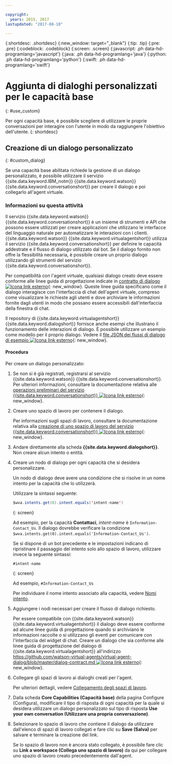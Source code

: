 ```yaml
---

copyright:
  years: 2015, 2017
lastupdated: "2017-08-10"

---
```


{:shortdesc: .shortdesc}
{:new_window: target="_blank"}
{:tip: .tip}
{:pre: .pre}
{:codeblock: .codeblock}
{:screen: .screen}
{:javascript: .ph data-hd-programlang='javascript'}
{:java: .ph data-hd-programlang='java'}
{:python: .ph data-hd-programlang='python'}
{:swift: .ph data-hd-programlang='swift'}

# Aggiunta di dialoghi personalizzati per le capacità base 
{: #use_custom}

Per ogni capacità base, è possibile scegliere di utilizzare le proprie conversazioni
per interagire con l'utente in modo da raggiungere l'obiettivo dell'utente.
{: shortdesc}

## Creazione di un dialogo personalizzato 
{: #custom_dialog}

Se una capacità base abilitata richiede la gestione di un dialogo personalizzato, è
possibile utilizzare il servizio {{site.data.keyword.IBM_notm}}
{{site.data.keyword.watson}} {{site.data.keyword.conversationshort}} per
creare il dialogo e poi collegarlo all'agent virtuale.

### Informazioni su questa attività

Il servizio {{site.data.keyword.watson}}
{{site.data.keyword.conversationshort}} è un insieme di strumenti e API che possono essere
utilizzati per creare applicazioni che utilizzano le interfacce del linguaggio naturale per
automatizzare le interazioni con i clienti. {{site.data.keyword.watson}}
{{site.data.keyword.virtualagentshort}} utilizza il servizio
{{site.data.keyword.conversationshort}} per definire le capacità addestrate e
il flusso di dialogo utilizzato dal bot. Se il dialogo fornito non offre la flessibilità
necessaria, è possibile creare un proprio dialogo utilizzando gli strumenti del servizio {{site.data.keyword.conversationshort}}.

Per compatibilità con l'agent virtuale, qualsiasi dialogo creato deve essere conforme alle
linee guida di progettazione indicate in
[contratto
di dialogo ![Icona link esterno](../../icons/launch-glyph.svg "Icona link esterno")](https://github.com/watson-virtual-agents/virtual-agent-dialog/blob/master/dialog-contract.md "Icona link esterno"){: new_window}. Queste linee guida specificano come il dialogo
interagisce con l'interfaccia di chat dell'agent virtuale, compreso come visualizzare le richieste
agli utenti e dove archiviare le informazioni fornite dagli utenti in modo che possano essere
accessibili dall'interfaccia della finestra di chat.

Il repository di {{site.data.keyword.virtualagentshort}}
{{site.data.keyword.dialogshort}} fornisce anche esempi che illustrano il funzionamento
delle interazioni di dialogo. È possibile utilizzare un esempio come modello per il proprio
dialogo. Vedere il
[file
JSON dei flussi di dialogo di esempio ![Icona link esterno](../../icons/launch-glyph.svg "Icona link esterno")](https://github.com/watson-virtual-agents/virtual-agent-dialog/blob/michelle-miller-patch-1/sample_dialog_flows.json "Icona link esterno"){: new_window}.

#### Procedura

Per creare un dialogo personalizzato:

1.  Se non si è già registrati, registrarsi al servizio {{site.data.keyword.watson}} {{site.data.keyword.conversationshort}}. 
Per ulteriori informazioni, consultare la documentazione relativa alle
[operazioni
preliminari del servizio {{site.data.keyword.conversationshort}}
![Icona link
esterno](../../icons/launch-glyph.svg "Icona link esterno")](https://console.bluemix.net/docs/services/conversation/getting-started.html#gettingstarted "Icona link esterno"){: new_window}.
1.  Creare uno spazio di lavoro per contenere il dialogo.

    Per informazioni sugli spazi di lavoro, consultare la documentazione relativa alla
[creazione
di uno spazio di lavoro del servizio {{site.data.keyword.conversationshort}}
![Icona link
esterno](../../icons/launch-glyph.svg "Icona link esterno")](https://console.bluemix.net/docs/services/conversation/configure-workspace.html#configuring-a-conversation-workspace "Icona link esterno"){: new_window}.

1.  Andare direttamente alla scheda **{{site.data.keyword.dialogshort}}**. Non
creare alcun intento o entità.
1.  Creare un nodo di dialogo per ogni capacità che si desidera personalizzare.

    Un nodo di dialogo deve avere una condizione che si risolve in un nome intento per
la capacità che lo utilizzerà.

    Utilizzare la sintassi seguente:

    ```java
    $wva.intents.get(0).intent.equals('intent-name')
    ```
    {: screen}

    Ad esempio, per la capacità **Contattaci**,
*intent-name* è `Information-Contact_Us`. Il dialogo dovrebbe
verificare la condizione
`$wva.intents.get(0).intent.equals('Information-Contact_Us')`.

    Se si dispone di un bot precedente e le impostazioni indicano di ripristinare il
passaggio del intento solo allo spazio di lavoro, utilizzare invece la seguente sintassi:

    ```java
    #intent-name
    ```
    {: screen}

    Ad esempio, `#Information-Contact_Us`

    Per individuare il nome intento associato alla capacità, vedere
[Nomi intento](intent_codenames.html).

1.  Aggiungere i nodi necessari per creare il flusso di dialogo richiesto.

    Per essere compatibile con {{site.data.keyword.watson}}
{{site.data.keyword.virtualagentshort}} il dialogo deve essere conforme ad alcune linee guida di
progettazione quando si archiviano le informazioni raccolte o si utilizzano gli eventi per
comunicare con l'interfaccia del widget di chat. Creare un dialogo che sia conforme alle linee
guida di progettazione del dialogo di {{site.data.keyword.virtualagentshort}}
all'indirizzo [https://github.com/watson-virtual-agents/virtual-agent-dialog/blob/master/dialog-contract.md
![Icona link esterno](../../icons/launch-glyph.svg "Icona link esterno")](https://github.com/watson-virtual-agents/virtual-agent-dialog/blob/master/dialog-contract.md "Icona link esterno"){: new_window}.

1.  Collegare gli spazi di lavoro ai dialoghi creati per l'agent.

    Per ulteriori dettagli, vedere [Collegamento degli
spazi di lavoro](link_workspace.html).

1.  Dalla scheda **Core Capabilities (Capacità base)** della pagina Configure (Configura), modificare
il tipo di risposta di ogni capacità per la quale si desidera utilizzare un dialogo
personalizzato sul tipo di risposta **Use your own conversation (Utilizzare una propria conversazione)**.
1.  Selezionare lo spazio di lavoro che contiene il dialogo da utilizzare dall'elenco di
spazi di lavoro collegati e fare clic su **Save (Salva)** per salvare e terminare la creazione del
link.

    Se lo spazio di lavoro non è ancora stato collegato, è possibile fare clic su
**Link a workspace (Collega uno spazio di lavoro)** da qui per collegare uno spazio
di lavoro creato precedentemente dall'agent.

